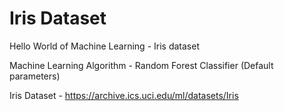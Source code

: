 # Iris Dataset
Hello World of Machine Learning - Iris dataset

Machine Learning Algorithm - Random Forest Classifier (Default parameters)

Iris Dataset - https://archive.ics.uci.edu/ml/datasets/Iris
